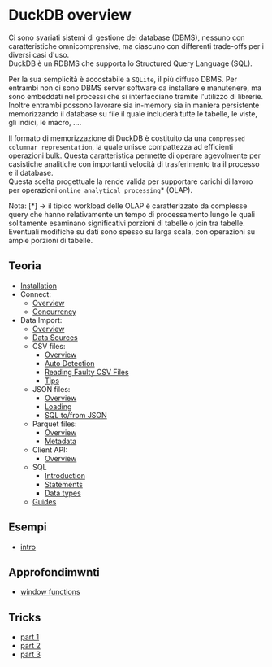 # DuckDB overview

Ci sono svariati sistemi di gestione dei database (DBMS), nessuno con caratteristiche omnicomprensive, ma ciascuno con differenti trade-offs per i diversi casi d'uso.\
DuckDB è un RDBMS che supporta lo Structured Query Language (SQL).

Per la sua semplicità è accostabile a `SQLite`, il più diffuso DBMS.
Per entrambi non ci sono DBMS server software da installare e manutenere, ma sono embeddati nel processi che si interfacciano tramite l'utilizzo di librerie.
Inoltre entrambi possono lavorare sia in-memory sia in maniera persistente memorizzando il database su file il quale includerà tutte le tabelle, le viste, gli indici, le macro, ....

Il formato di memorizzazione di DuckDB è costituito da una `compressed columnar representation`, la quale unisce compattezza ad efficienti operazioni bulk. Questa caratteristica permette di operare agevolmente per casistiche analitiche con importanti velocità di trasferimento tra il processo e il database.\
Questa scelta progettuale la rende valida per supportare carichi di lavoro per operazioni `online analytical processing`* (OLAP).

Nota:
[*] -> il tipico workload delle OLAP è caratterizzato da complesse query che hanno relativamente un tempo di processamento lungo le quali solitamente esaminano significativi porzioni di tabelle o join tra tabelle. Eventuali modifiche su dati sono spesso su larga scala, con operazioni su ampie porzioni di tabelle.

## Teoria

- [Installation](http://duckdb.org/docs/installation)
- Connect:
  - [Overview](https://duckdb.org/docs/stable/connect/overview)
  - [Concurrency](https://duckdb.org/docs/stable/connect/concurrency)
- Data Import:
  - [Overview](https://duckdb.org/docs/stable/data/overview)
  - [Data Sources](https://duckdb.org/docs/stable/data/data_sources)
  - CSV files:
    - [Overview](https://duckdb.org/docs/stable/data/csv/overview)
    - [Auto Detection](https://duckdb.org/docs/stable/data/csv/auto_detection)
    - [Reading Faulty CSV Files](https://duckdb.org/docs/stable/data/csv/reading_faulty_csv_files)
    - [Tips](https://duckdb.org/docs/stable/data/csv/tips)
  - JSON files:
    - [Overview](https://duckdb.org/docs/stable/data/json/overview)
    - [Loading](https://duckdb.org/docs/stable/data/json/loading_json)
    - [SQL to/from JSON](https://duckdb.org/docs/stable/data/json/sql_to_and_from_json)
  - Parquet files:
    - [Overview](https://duckdb.org/docs/stable/data/parquet/overview)
    - [Metadata](https://duckdb.org/docs/stable/data/parquet/metadata)
  - Client API:
    - [Overview](https://duckdb.org/docs/stable/clients/overview)
  - SQL
    - [Introduction](https://duckdb.org/docs/stable/sql/introduction)
    - [Statements](https://duckdb.org/docs/stable/sql/statements/overview)
    - [Data types](https://duckdb.org/docs/stable/sql/data_types/overview)
  - [Guides](https://duckdb.org/docs/stable/guides/overview)

## Esempi
  
- [intro](0_intro.md)

## Approfondimwnti

- [window functions](https://duckdb.org/2025/02/10/window-catchup.html)

## Tricks

- [part 1](https://duckdb.org/2024/08/19/duckdb-tricks-part-1.html)
- [part 2](https://duckdb.org/2024/10/11/duckdb-tricks-part-2.html)
- [part 3](https://duckdb.org/2024/11/29/duckdb-tricks-part-3.html)
